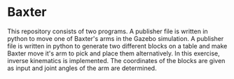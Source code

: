 # Baxter
This repository consists of two programs.
A publisher file is written in python to move one of Baxter's arms in the Gazebo simulation.
A publisher file is written in python to generate two different blocks on a table and make Baxter move it's arm to pick and place them alternatively.
In this exercise, inverse kinematics is implemented. The coordinates of the blocks are given as input and joint angles of the arm are determined.
